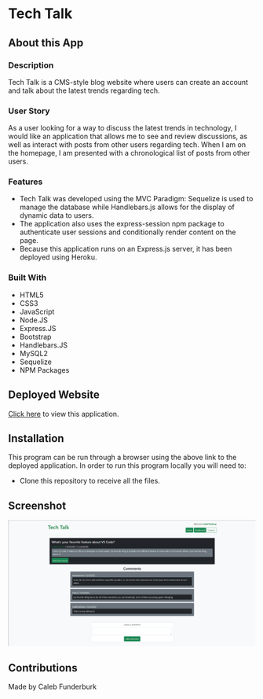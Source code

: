 # Tech Talk

## About this App

### Description

Tech Talk is a CMS-style blog website where users can create an account and talk about the latest trends regarding tech.

### User Story

As a user looking for a way to discuss the latest trends in technology, I would like an application that allows me to see and review discussions, as well as interact with posts from other users regarding tech. When I am on the homepage, I am presented with a chronological list of posts from other users.

### Features

* Tech Talk was developed using the MVC Paradigm: Sequelize is used to manage the database while Handlebars.js allows for the display of dynamic data to users.
* The application also uses the express-session npm package to authenticate user sessions and conditionally render content on the page.
* Because this application runs on an Express.js server, it has been deployed using Heroku.

### Built With

- HTML5
- CSS3
- JavaScript
- Node.JS
- Express.JS
- Bootstrap
- Handlebars.JS
- MySQL2
- Sequelize
- NPM Packages

## Deployed Website

<a href="https://tech-talk-0.herokuapp.com/" target="_blank">Click here</a> to view this application.

## Installation

This program can be run through a browser using the above link to the deployed application. In order to run this program locally you will need to:

* Clone this repository to receive all the files.

## Screenshot

![Screenshot of website](./public/assets/images/screenshot.png)

## Contributions

Made by Caleb Funderburk
